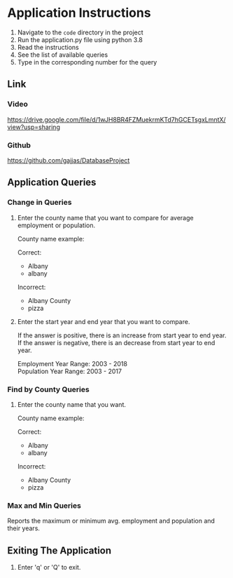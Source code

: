 # Application Instructions

1. Navigate to the `code` directory in the project
2. Run the application.py file using python 3.8
3. Read the instructions
4. See the list of available queries
5. Type in the corresponding number for the query

## Link 
### Video
https://drive.google.com/file/d/1wJH8BR4FZMuekrmKTd7hGCETsgxLmntX/view?usp=sharing

### Github
https://github.com/gajjas/DatabaseProject

## Application Queries

### Change in Queries

1. Enter the county name that you want to compare for average employment or population.

    County name example: 

    Correct: 
    - Albany  
    - albany  

    Incorrect:  
    - Albany County  
    - pizza  

2. Enter the start year and end year that you want to compare.

    If the answer is positive, there is an increase from start year to end year.  
    If the answer is negative, there is an decrease from start year to end year.  

    Employment Year Range: 2003 - 2018  
    Population Year Range: 2003 - 2017  

### Find by County Queries
1. Enter the county name that you want.  

    County name example: 

    Correct: 
    - Albany  
    - albany  

    Incorrect:  
    - Albany County  
    - pizza 

### Max and Min Queries
Reports the maximum or minimum avg. employment and population and their years.

## Exiting The Application
1. Enter 'q' or 'Q' to exit.